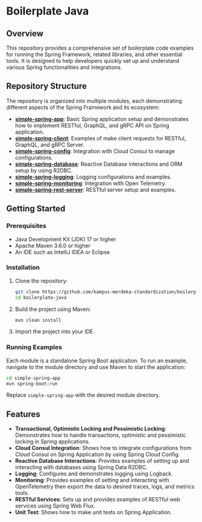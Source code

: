 # Boilerplate Java

## Overview

This repository provides a comprehensive set of boilerplate code examples for running the Spring Framework, related libraries, and other essential tools. It is designed to help developers quickly set up and understand various Spring functionalities and integrations.

## Repository Structure

The repository is organized into multiple modules, each demonstrating different aspects of the Spring Framework and its ecosystem:

- **[simple-spring-app](https://github.com/kampus-merdeka-standardization/boilerplate-java/tree/main/simple-spring-app)**: Basic Spring application setup and demonstrates how to implement RESTful, GraphQL, and gRPC API on Spring application.
- **[simple-spring-client](https://github.com/kampus-merdeka-standardization/boilerplate-java/tree/main/simple-spring-client)**: Examples of make client requests for RESTful, GraphQL, and gRPC Server.
- **[simple-spring-config](https://github.com/kampus-merdeka-standardization/boilerplate-java/tree/main/simple-spring-config)**: Integration with Cloud Consul to manage configurations.
- **[simple-spring-database](https://github.com/kampus-merdeka-standardization/boilerplate-java/tree/main/simple-spring-database)**: Reactive Database interactions and ORM setup by using R2DBC.
- **[simple-spring-logging](https://github.com/kampus-merdeka-standardization/boilerplate-java/tree/main/simple-spring-logging)**: Logging configurations and examples.
- **[simple-spring-monitoring](https://github.com/kampus-merdeka-standardization/boilerplate-java/tree/main/simple-spring-monitoring)**: Integration with Open Telemetry.
- **[simple-spring-rest-server](https://github.com/kampus-merdeka-standardization/boilerplate-java/tree/main/simple-spring-rest-server)**: RESTful server setup and examples.

## Getting Started

### Prerequisites

- Java Development Kit (JDK) 17 or higher
- Apache Maven 3.6.0 or higher
- An IDE such as IntelliJ IDEA or Eclipse

### Installation

1. Clone the repository:
    ```sh
    git clone https://github.com/kampus-merdeka-standardization/boilerplate-java.git
    cd boilerplate-java
    ```

2. Build the project using Maven:
    ```sh
    mvn clean install
    ```

3. Import the project into your IDE.

### Running Examples

Each module is a standalone Spring Boot application. To run an example, navigate to the module directory and use Maven to start the application:

```sh
cd simple-spring-app
mvn spring-boot:run
```

Replace `simple-spring-app` with the desired module directory.

## Features

- **Transactional, Optimistic Locking and Pessimistic Locking**: Demonstrates how to handle transactions, optimistic and pessimistic locking in Spring applications.
- **Cloud Consul Integration**: Shows how to integrate configurations from Cloud Consul on Spring Application by using Spring Cloud Config.
- **Reactive Database Interactions**: Provides examples of setting up and interacting with databases using Spring Data R2DBC.
- **Logging**: Configures and demonstrates logging using Logback.
- **Monitoring**: Provides examples of setting and interacting with OpenTelemetry then export the data to desired traces, logs, and metrics tools.
- **RESTful Services**: Sets up and provides examples of RESTful web services using Spring Web Flux.
- **Unit Test**: Shows how to make unit tests on Spring Application.